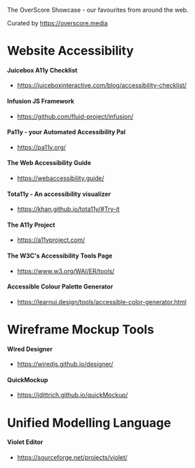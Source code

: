 The OverScore Showcase - our favourites from around the web.

Curated by https://overscore.media

# Website Accessibility

#### Juicebox A11y Checklist
- https://juiceboxinteractive.com/blog/accessibility-checklist/

#### Infusion JS Framework
- https://github.com/fluid-project/infusion/

#### Pa11y - your Automated Accessibility Pal
- https://pa11y.org/

#### The Web Accessibility Guide
- https://webaccessibility.guide/

#### Tota11y - An accessibility visualizer
- https://khan.github.io/tota11y/#Try-it

#### The A11y Project
- https://a11yproject.com/

#### The W3C's Accessibility Tools Page
- https://www.w3.org/WAI/ER/tools/

#### Accessible Colour Palette Generator
- https://learnui.design/tools/accessible-color-generator.html


# Wireframe Mockup Tools

#### Wired Designer
- https://wiredjs.github.io/designer/

#### QuickMockup
- https://jdittrich.github.io/quickMockup/


# Unified Modelling Language

#### Violet Editor
- https://sourceforge.net/projects/violet/
